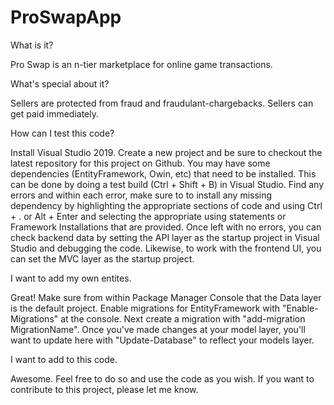 # ProSwapApp

What is it?

Pro Swap is an n-tier marketplace for online game transactions. 

What's special about it?

Sellers are protected from fraud and fraudulant-chargebacks. Sellers can get paid immediately.

How can I test this code?

Install Visual Studio 2019. Create a new project and be sure to checkout the latest repository for this project on Github. 
You may have some dependencies (EntityFramework, Owin, etc) that need to be installed. This can be done by doing a test build
(Ctrl + Shift + B) in Visual Studio. Find any errors and within each error, make sure to to install any missing dependency by
highlighting the appropriate sections of code and using Ctrl + . or Alt + Enter and selecting the appropriate using statements
or Framework Installations that are provided. Once left with no errors, you can check backend data by setting the API layer as
the startup project in Visual Studio and debugging the code. Likewise, to work with the frontend UI, you can set the MVC layer as
the startup project.

I want to add my own entites. 

Great! Make sure from within Package Manager Console that the Data layer is the default project. Enable migrations for 
EntityFramework with "Enable-Migrations" at the console. Next create a migration with "add-migration MigrationName". Once
you've made changes at your model layer, you'll want to update here with "Update-Database" to reflect your models layer.

I want to add to this code.

Awesome. Feel free to do so and use the code as you wish. If you want to contribute to this project, please let me know.
